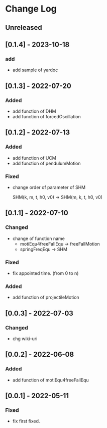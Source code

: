 # Change Log

## Unreleased

## [0.1.4] - 2023-10-18

### add
- add sample of yardoc

## [0.1.3] - 2022-07-20

### Added
- add function of DHM
- add function of forcedOscillation

## [0.1.2] - 2022-07-13

### Added
- add function of UCM
- add function of pendulumMotion

### Fixed
- change order of parameter of SHM

  SHM(k, m, t, h0, v0) -> SHM(m, k, t, h0, v0)

## [0.1.1] - 2022-07-10

### Changed
- change of function name
  * motiEqu4freeFallEqu -> freeFallMotion
  * springFreqEqu       -> SHM

### Fixed
- fix appointed time. (from 0 to n)

### Added
- add function of projectileMotion

## [0.0.3] - 2022-07-03

### Changed
- chg wiki-uri

## [0.0.2] - 2022-06-08

### Added
- add function of motiEqu4freeFallEqu

## [0.0.1] - 2022-05-11

### Fixed
- fix first fixed.

